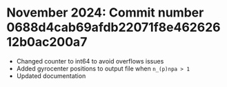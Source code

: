 # November 2024: Commit number 0688d4cab69afdb22071f8e46262612b0ac200a7
- Changed counter to int64 to avoid overflows issues
- Added gyrocenter positions to output file when `n_(p)npa > 1`
- Updated documentation